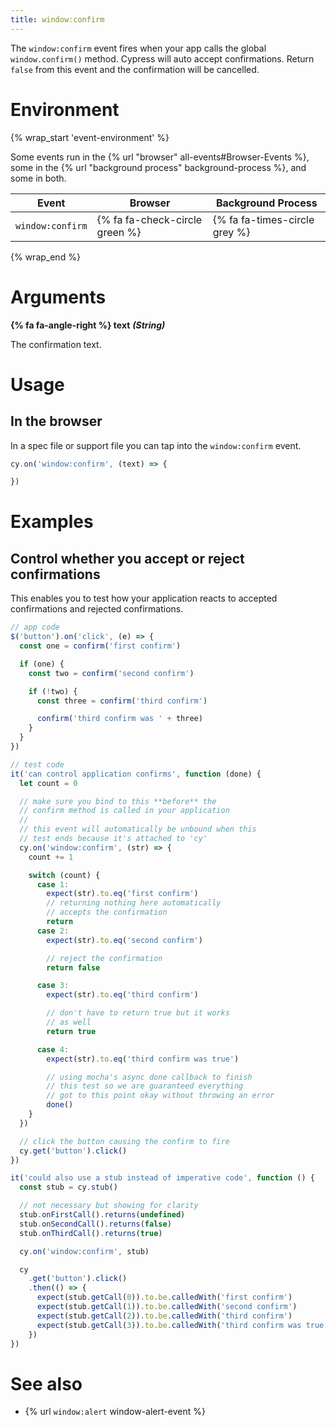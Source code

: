```yaml
---
title: window:confirm
---
```


The `window:confirm` event fires when your app calls the global `window.confirm()` method. Cypress will auto accept confirmations. Return `false` from this event and the confirmation will be cancelled.

# Environment

{% wrap_start 'event-environment' %}

Some events run in the {% url "browser" all-events#Browser-Events %}, some in the {% url "background process" background-process %}, and some in both.

Event | Browser | Background Process
--- | --- | ---
`window:confirm` | {% fa fa-check-circle green %} | {% fa fa-times-circle grey %}

{% wrap_end %}

# Arguments

**{% fa fa-angle-right %} text** ***(String)***

The confirmation text.

# Usage

## In the browser

In a spec file or support file you can tap into the `window:confirm` event.

```js
cy.on('window:confirm', (text) => {

})
```

# Examples

## Control whether you accept or reject confirmations

This enables you to test how your application reacts to accepted confirmations and rejected confirmations.

<!-- textlint-disable -->
```javascript
// app code
$('button').on('click', (e) => {
  const one = confirm('first confirm')

  if (one) {
    const two = confirm('second confirm')

    if (!two) {
      const three = confirm('third confirm')

      confirm('third confirm was ' + three)
    }
  }
})

// test code
it('can control application confirms', function (done) {
  let count = 0

  // make sure you bind to this **before** the
  // confirm method is called in your application
  //
  // this event will automatically be unbound when this
  // test ends because it's attached to 'cy'
  cy.on('window:confirm', (str) => {
    count += 1

    switch (count) {
      case 1:
        expect(str).to.eq('first confirm')
        // returning nothing here automatically
        // accepts the confirmation
        return
      case 2:
        expect(str).to.eq('second confirm')

        // reject the confirmation
        return false

      case 3:
        expect(str).to.eq('third confirm')

        // don't have to return true but it works
        // as well
        return true

      case 4:
        expect(str).to.eq('third confirm was true')

        // using mocha's async done callback to finish
        // this test so we are guaranteed everything
        // got to this point okay without throwing an error
        done()
    }
  })

  // click the button causing the confirm to fire
  cy.get('button').click()
})

it('could also use a stub instead of imperative code', function () {
  const stub = cy.stub()

  // not necessary but showing for clarity
  stub.onFirstCall().returns(undefined)
  stub.onSecondCall().returns(false)
  stub.onThirdCall().returns(true)

  cy.on('window:confirm', stub)

  cy
    .get('button').click()
    .then(() => {
      expect(stub.getCall(0)).to.be.calledWith('first confirm')
      expect(stub.getCall(1)).to.be.calledWith('second confirm')
      expect(stub.getCall(2)).to.be.calledWith('third confirm')
      expect(stub.getCall(3)).to.be.calledWith('third confirm was true')
    })
})
```
<!-- textlint-enable -->

# See also

- {% url `window:alert` window-alert-event %}
